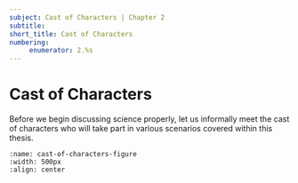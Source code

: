 ```yaml
---
subject: Cast of Characters | Chapter 2
subtitle:
short_title: Cast of Characters
numbering: 
     enumerator: 2.%s
---
```


# Cast of Characters

Before we begin discussing science properly, let us informally meet the cast of characters who will take part in various scenarios covered within this thesis.

```{figure} cast-of-characters-new.png
:name: cast-of-characters-figure
:width: 500px
:align: center
```